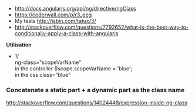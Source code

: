 * http://docs.angularjs.org/api/ng/directive/ngClass   
* https://coderwall.com/p/r3_geg   
* My tests http://jsbin.com/tatux/3/   
* http://stackoverflow.com/questions/7792652/what-is-the-best-way-to-conditionally-apply-a-class-with-angularjs

**Utilisation** 
* 1/    
ng-class="scopeVarName"   
in the controller $scope.scopeVarName = 'blue';   
in the css class="blue"   

### Concatenate a static part + a dynamic part as the class name 

http://stackoverflow.com/questions/14024448/expression-inside-ng-class  